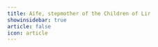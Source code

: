 ```yaml
---
title: Aífe, stepmother of the Children of Lir 
showinsidebar: true 
article: false 
icon: article 
---
```

